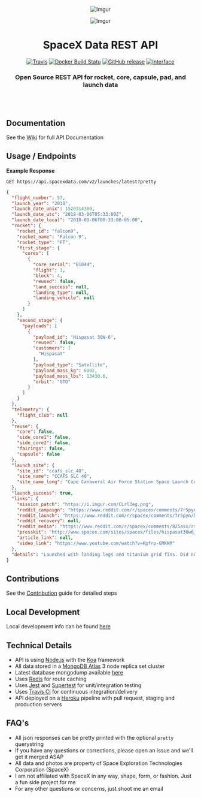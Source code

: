 <div align="center">

![Imgur](http://i.imgur.com/eL73Iit.png)

![Imgur](https://i.imgur.com/ZTCR8rg.jpg)

# SpaceX Data REST API

[![Travis](https://img.shields.io/travis/r-spacex/SpaceX-API.svg?style=flat-square)](https://travis-ci.org/r-spacex/SpaceX-API)
[![Docker Build Statu](https://img.shields.io/docker/build/jakewmeyer/spacex-api.svg?style=flat-square)](https://hub.docker.com/r/jakewmeyer/spacex-api/)
[![GitHub release](https://img.shields.io/github/release/r-spacex/SpaceX-API.svg?style=flat-square)]()
[![Interface](https://img.shields.io/badge/interface-REST-brightgreen.svg?style=flat-square)]()

### Open Source REST API for rocket, core, capsule, pad, and launch data
<br></br>

</div>

## Documentation
See the [Wiki](https://github.com/r-spacex/SpaceX-API/wiki) for full API Documentation

## Usage / Endpoints

**Example Response**

```http
GET https://api.spacexdata.com/v2/launches/latest?pretty
```

```json
{
  "flight_number": 57,
  "launch_year": "2018",
  "launch_date_unix": 1520314380,
  "launch_date_utc": "2018-03-06T05:33:00Z",
  "launch_date_local": "2018-03-06T00:33:00-05:00",
  "rocket": {
    "rocket_id": "falcon9",
    "rocket_name": "Falcon 9",
    "rocket_type": "FT",
    "first_stage": {
      "cores": [
        {
          "core_serial": "B1044",
          "flight": 1,
          "block": 4,
          "reused": false,
          "land_success": null,
          "landing_type": null,
          "landing_vehicle": null
        }
      ]
    },
    "second_stage": {
      "payloads": [
        {
          "payload_id": "Hispasat 30W-6",
          "reused": false,
          "customers": [
            "Hispasat"
          ],
          "payload_type": "Satellite",
          "payload_mass_kg": 6092,
          "payload_mass_lbs": 13430.6,
          "orbit": "GTO"
        }
      ]
    }
  },
  "telemetry": {
    "flight_club": null
  },
  "reuse": {
    "core": false,
    "side_core1": false,
    "side_core2": false,
    "fairings": false,
    "capsule": false
  },
  "launch_site": {
    "site_id": "ccafs_slc_40",
    "site_name": "CCAFS SLC 40",
    "site_name_long": "Cape Canaveral Air Force Station Space Launch Complex 40"
  },
  "launch_success": true,
  "links": {
    "mission_patch": "https://i.imgur.com/CLrl3eg.png",
    "reddit_campaign": "https://www.reddit.com/r/spacex/comments/7r5pyn/hispasat_30w6_launch_campaign_thread/",
    "reddit_launch": "https://www.reddit.com/r/spacex/comments/7r5pyn/hispasat_30w6_launch_campaign_thread/",
    "reddit_recovery": null,
    "reddit_media": "https://www.reddit.com/r/spacex/comments/825asx/rspacex_hispasat_30w6_media_thread_videos_images/",
    "presskit": "http://www.spacex.com/sites/spacex/files/hispasat30w6_presskit.pdf",
    "article_link": null,
    "video_link": "https://www.youtube.com/watch?v=Kpfrp-GMKKM"
  },
  "details": "Launched with landing legs and titanium grid fins. Did not attempt a landing due to 'unfavorable weather conditions in the recovery area'."
}
```

## Contributions
See the [Contribution](https://github.com/r-spacex/SpaceX-API/blob/master/CONTRIBUTING.md) guide for detailed steps

## Local Development
Local development info can be found [here](https://github.com/r-spacex/SpaceX-API/wiki/Local-Development)

## Technical Details
* API is using [Node.js](https://nodejs.org/en/) with the [Koa](http://koajs.com/) framework
* All data stored in a [MongoDB Atlas](https://www.mongodb.com/cloud/atlas) 3 node replica set cluster
* Latest database mongodump available [here](https://drive.google.com/drive/folders/0B2DdgKR4GR4xdk1sRGowcUZXeE0?usp=sharing)
* Uses [Redis](https://redis.io/) for route caching
* Uses [Jest](https://facebook.github.io/jest/) and [Supertest](https://github.com/visionmedia/supertest) for unit/integration testing
* Uses [Travis CI](https://travis-ci.org/) for continuous integration/delivery
* API deployed on a [Heroku](https://www.heroku.com/) pipeline with pull request, staging and production servers

## FAQ's
* All json responses can be pretty printed with the optional `pretty` querystring
* If you have any questions or corrections, please open an issue and we'll get it merged ASAP
* All data and photos are property of Space Exploration Technologies Corporation (SpaceX)
* I am not affiliated with SpaceX in any way, shape, form, or fashion. Just a fun side project for me
* For any other questions or concerns, just shoot me an email
